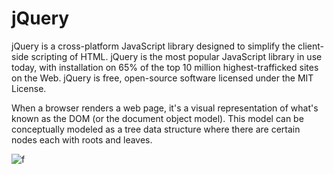 # jQuery

jQuery is a cross-platform JavaScript library designed to simplify the client-side scripting of HTML. jQuery is the most popular JavaScript library in use today, with installation on 65% of the top 10 million highest-trafficked sites on the Web. jQuery is free, open-source software licensed under the MIT License.

When a browser renders a web page, it's a visual representation of what's known as the DOM (or the document object model). This model can be conceptually modeled as a tree data structure where there are certain nodes each with roots and leaves.

![f](https://cdn.educba.com/academy/wp-content/uploads/2019/05/what-is-jquery-1.png)


